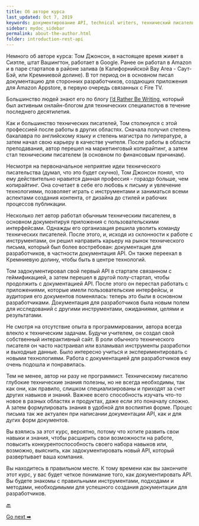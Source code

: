 ```yaml
---
title: Об авторе курса
last_updated: Oct 7, 2019
keywords: документирование API, technical writers, технический писатель, описание курса
sidebar: mydoc_sidebar
permalink: about-the-author.html
folder: introduction-rest-api
---
```


Немного об авторе курса: Том Джонсон,  в настоящее время живет в Сиэтле, штат Вашингтон, работает в Google. Ранее он работал в Amazon и в паре стартапов в районе залива (в Калифорнийской Bay Area - Саут-Бэй, или Кремниевой долине). В тот период он в основном писал документацию для сторонних разработчиков, создающих приложения для Amazon Appstore, в первую очередь связанных с Fire TV.

Большинство людей знают его по блогу  [I’d Rather Be Writing](https://idratherbewriting.com/), который был активным онлайн-блогом для технических специалистов в течение последнего десятилетия.

Как и большинство технических писателей, Том столкнулся с этой профессией после работы в других областях. Сначала получил степень бакалавра по английскому языку и степень магистра по литературе, а затем начал свою карьеру в качестве учителя. После работы в области преподавания, автор перешел на маркетинговый копирайтинг, а затем стал техническим писателем (в основном по финансовым причинам).

Несмотря на первоначальное неприятие идеи технического писательства (думал, что это будет скучно), Том Джонсон понял, что ему действительно нравится данная профессия - гораздо больше, чем копирайтинг. Она сочетает в себе его любовь к письму и увлечение технологиями, позволяет играть с инструментами и заниматься всеми аспектами создания контента, от дизайна до стилей и рабочих процессов публикации.

Несколько лет автор работал обычным техническим писателем, в основном документируя приложения с пользовательскими интерфейсами. Однажды его организация решила уволить команду технических писателей. После этого, и, исходя из склонности к работе с инструментами, он решил направить карьеру на рынок технического письма, который был более востребован: документация для разработчиков, в частности документация API. Он также переехал в Кремниевую долину, чтобы быть в центре технологий.

Том задокументировал свой первый API в стартапе связанном с геймификацией, а затем перешел в другой полу-стартап, чтобы продолжить с документацией API. После этого он перестал работать с приложениями, которые имели пользовательские интерфейсы, и аудитория его документов поменялась: теперь это были в основном разработчиками. Документация для разработчиков была новым полем для исследований с другими инструментами, ожиданиями, целями и результатами.

Не смотря на отсутствие опыта в программировании, автора всегда влекло к техническим задачам. Будучи учителем, он создал свой собственный интерактивный сайт. В роли обычного технического писателя он часто настраивал или взламывал инструменты разработки и выходные данные. Было интересно учиться и экспериментировать с новыми технологиями. Работа с документацией для разработчиков ему очень подошла и понравилась.

Тем не менее, автор ни разу не программист. Техническому писателю глубокие технические знания полезны, но не всегда необходимы, так как они, как правило, слишком специализированы и приходят за счет других навыков и знаний. Важнее всего способность изучать что-то новое в разных областях и продуктах, даже если это поначалу сложно. А затем формулировать знания в удобной для воспиятия форме. Процес письма так же актуален при написании документации API, как и для дугих форм документов.

Вы взялись за этот курс, вероятно, потому что хотите развить свои навыки и знания, чтобы расширить свои возможности на работе, повысить конкурентоспособность своего набора навыков или, возможно, выяснить, как задокументировать новый API, который развертывает ваша компания.

Вы находитесь в правильном месте. К тому времени как вы закончите этот курс, у вас будет четкое понимание того, как документировать API. Вы будете знакомы с правильными инструментами, подходами и методами, необходимыми для успешного создания документации для разработчиков.

[🔙](what-for-this-course.html)

[Go next ➡](intro-rest-api.html)
